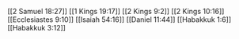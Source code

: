 [[2 Samuel 18:27]]
[[1 Kings 19:17]]
[[2 Kings 9:2]]
[[2 Kings 10:16]]
[[Ecclesiastes 9:10]]
[[Isaiah 54:16]]
[[Daniel 11:44]]
[[Habakkuk 1:6]]
[[Habakkuk 3:12]]
